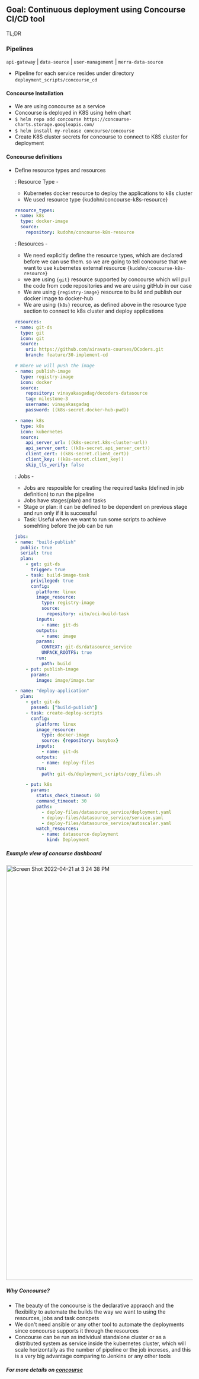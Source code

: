 ## Goal: Continuous deployment using Concourse CI/CD tool

TL;DR

### Pipelines

```api-gateway``` | ```data-source``` | ```user-management``` | ```merra-data-source```

- Pipeline for each service resides under directory ``deployment_scripts/concourse_cd``

#### Concourse Installation

- We are using concourse as a service
- Concourse is deployed in K8S using helm chart
- ``$ helm repo add concourse https://concourse-charts.storage.googleapis.com/``
- ``$ helm install my-release concourse/concourse``
- Create K8S cluster secrets for concourse to connect to K8S cluster for deployment


#### Concourse definitions

- Define resource types and resources

  : Resource Type -
    - Kubernetes docker resource to deploy the applications to k8s cluster
    - We used resource type {kudohn/concourse-k8s-resource}
    ```yaml
    resource_types:
    - name: k8s
      type: docker-image
      source:
        repository: kudohn/concourse-k8s-resource
    ```


  : Resources -
    - We need explicitly define the resource types, which are declared before we can use them. so we are going to tell concourse that we want to use kubernetes external resource ``{kudohn/concourse-k8s-resource}``
    - we are using ```{git}``` resource supported by concourse which will pull the code from code repositories and we are using gitHub in our case
    - We are using ```{registry-image}``` resource to build and publish our docker image to docker-hub
    - We are using ``` {k8s} ``` reource, as defined above in the resource type section to connect to k8s cluster and deploy applications
    ```yaml
    resources:
    - name: git-ds
      type: git
      icon: git
      source:
        uri: https://github.com/airavata-courses/DCoders.git
        branch: feature/30-implement-cd

    # Where we will push the image
    - name: publish-image
      type: registry-image
      icon: docker
      source:
        repository: vinayakasgadag/decoders-datasource
        tag: milestone-3
        username: vinayakasgadag
        password: ((k8s-secret.docker-hub-pwd))

    - name: k8s
      type: k8s
      icon: kubernetes
      source:
        api_server_url: ((k8s-secret.k8s-cluster-url))
        api_server_cert: ((k8s-secret.api_server_cert))
        client_cert: ((k8s-secret.client_cert))
        client_key: ((k8s-secret.client_key))
        skip_tls_verify: false
     ```
     
  : Jobs -
    - Jobs are resposible for creating the required tasks (defined in job definition) to run the pipeline
    - Jobs have stages(plan) and tasks
    - Stage or plan: it can be defined to be dependent on previous stage and run only if it is successful
    - Task: Useful when we want to run some scripts to achieve somehting before the job can be run
    ```yaml
    jobs:
    - name: "build-publish"
      public: true
      serial: true
      plan:
        - get: git-ds
          trigger: true
        - task: build-image-task
          privileged: true
          config:
            platform: linux
            image_resource:
              type: registry-image
              source:
                repository: vito/oci-build-task
            inputs:
              - name: git-ds
            outputs:
              - name: image
            params:
              CONTEXT: git-ds/datasource_service
              UNPACK_ROOTFS: true
            run:
              path: build
        - put: publish-image
          params:
            image: image/image.tar

    - name: "deploy-application"
      plan:
        - get: git-ds
          passed: ["build-publish"]
        - task: create-deploy-scripts
          config:
            platform: linux
            image_resource:
              type: docker-image
              source: {repository: busybox}
            inputs:
              - name: git-ds
            outputs:
              - name: deploy-files
            run:
              path: git-ds/deployment_scripts/copy_files.sh

        - put: k8s
          params:
            status_check_timeout: 60
            command_timeout: 30
            paths:
              - deploy-files/datasource_service/deployment.yaml
              - deploy-files/datasource_service/service.yaml
              - deploy-files/datasource_service/autoscaler.yaml
            watch_resources:
              - name: datasource-deployment
                kind: Deployment
    ```


##### Example view of concurse dashboard
<img width="1117" alt="Screen Shot 2022-04-21 at 3 24 38 PM" src="https://user-images.githubusercontent.com/52463165/164537737-15ed588b-54ac-4287-b495-29dbce79c9ed.png">

    
##### Why Concourse?
  - The beauty of the concourse is the declarative appraoch and the flexibility to automate the builds the way we want to using the resources, jobs and task concpets
  - We don't need ansible or any other tool to automate the deployments since concourse supports it through the resources
  - Concourse can be run as individual standalone cluster or as a distributed system as service inside the kubernetes cluster, which will scale horizontally as the number of pipeline or the job increses, and this is a very big advantage comparing to Jenkins or any other tools


##### For more details on [concourse](https://concourse-ci.org/docs.html)
